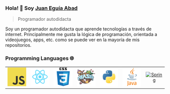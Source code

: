 
### Hola! 👋 Soy [Juan Eguía Abad](https://www.youtube.com/channel/UCoMYb7OP7zlj7omN6A83ZPg)
> Programador autodidacta

<div>
 <p>
Soy un programador autodidacta que aprende tecnologías a través de internet. Principalmente me gusta la lógica de programación, orientada a videojuegos, apps, etc. como se puede ver en la
   mayoría de mis repositorios.
</p>
</div>

### Programming Languages 🌐
<!--| [<img src="https://raw.githubusercontent.com/github/explore/80688e429a7d4ef2fca1e82350fe8e3517d3494d/topics/javascript/javascript.png" alt="javascript" width="40" height="40">](https://www.javascript.com/) | [<img src="https://raw.githubusercontent.com/github/explore/80688e429a7d4ef2fca1e82350fe8e3517d3494d/topics/react/react.png" alt="react" width="40" height="40">](https://react.dev/)  | [<img src="https://raw.githubusercontent.com/github/explore/80688e429a7d4ef2fca1e82350fe8e3517d3494d/topics/css/css.png" alt="Vue" width="40" height="40">](https://vuejs.org/)  |  [<img src="https://raw.githubusercontent.com/github/explore/80688e429a7d4ef2fca1e82350fe8e3517d3494d/topics/phaser/phaser.png" alt="Bootstrap" width="40" height="40">](https://getbootstrap.com/) |  [<img src="https://raw.githubusercontent.com/github/explore/80688e429a7d4ef2fca1e82350fe8e3517d3494d/topics/python/python.png" alt="jQuery" width="40" height="40">](https://spring.io/) | [<img src="https://raw.githubusercontent.com/github/explore/80688e429a7d4ef2fca1e82350fe8e3517d3494d/topics/java/java.png" alt="jQuery" width="40" height="40">](https://www.java.com/es/) |
|---|---|---|---|---|---|-->

<table>
  <tr>
    <td style="text-align:center;">
      <a href="https://www.javascript.com/">
        <img src="https://raw.githubusercontent.com/github/explore/80688e429a7d4ef2fca1e82350fe8e3517d3494d/topics/javascript/javascript.png" alt="javascript-img" style="width: 100px; max-width: 100%;">
      </a>
    </td>
    <td style="text-align:center;">
      <a href="https://react.dev/">
        <img src="https://raw.githubusercontent.com/github/explore/80688e429a7d4ef2fca1e82350fe8e3517d3494d/topics/react/react.png" alt="react-img" style="width: 100px; max-width: 100%;">
      </a>
    </td>
    <td style="text-align:center;">
      <a href="https://www.w3.org/Style/CSS/">
        <img src="https://raw.githubusercontent.com/github/explore/80688e429a7d4ef2fca1e82350fe8e3517d3494d/topics/css/css.png" alt="CSS-img" style="width: 100px; max-width: 100%;">
      </a>
    </td>
    <td style="text-align:center;">
      <a href="https://phaser.io/">
        <img src="https://raw.githubusercontent.com/github/explore/80688e429a7d4ef2fca1e82350fe8e3517d3494d/topics/phaser/phaser.png" alt="Phaser-img" style="width: 100px; max-width: 100%;">
      </a>
    </td>
    <td style="text-align:center;">
      <a href="https://www.python.org/">
        <img src="https://raw.githubusercontent.com/github/explore/80688e429a7d4ef2fca1e82350fe8e3517d3494d/topics/python/python.png" alt="phyton-img" style="width: 100px; max-width: 100%;">
      </a>
    </td>
    <td style="text-align:center;">
      <a href="https://www.java.com/es/">
        <img src="https://raw.githubusercontent.com/github/explore/80688e429a7d4ef2fca1e82350fe8e3517d3494d/topics/java/java.png" alt="java-img" style="width: 100px; max-width: 100%;">
      </a>
    </td>
   <td style="text-align:center;">
      <a href="https://spring.io/">
        <img src="https://cdn.pixabay.com/photo/2020/08/05/13/27/eco-5465459_1280.png" alt="Spring" style="width: 100px; max-width: 100%;">
      </a>
    </td>
  </tr>
</table>


<!--
**juan1639/juan1639** is a ✨ _special_ ✨ repository because its `README.md` (this file) appears on your GitHub profile.

Here are some ideas to get you started:

- 🔭 I’m currently working on ...
- 🌱 I’m currently learning ...
- 👯 I’m looking to collaborate on ...
- 🤔 I’m looking for help with ...
- 💬 Ask me about ...
- 📫 How to reach me: ...
- 😄 Pronouns: ...
- ⚡ Fun fact: ...
-->
